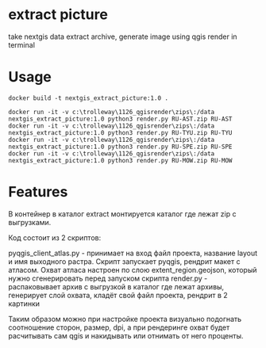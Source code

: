 # extract picture
take nextgis data extract archive, generate image using qgis render in terminal

# Usage

```
docker build -t nextgis_extract_picture:1.0 .

docker run -it -v c:\trolleway\1126_qgisrender\zips\:/data   nextgis_extract_picture:1.0 python3 render.py RU-AST.zip RU-AST
docker run -it -v c:\trolleway\1126_qgisrender\zips\:/data   nextgis_extract_picture:1.0 python3 render.py RU-TYU.zip RU-TYU
docker run -it -v c:\trolleway\1126_qgisrender\zips\:/data   nextgis_extract_picture:1.0 python3 render.py RU-SPE.zip RU-SPE
docker run -it -v c:\trolleway\1126_qgisrender\zips\:/data   nextgis_extract_picture:1.0 python3 render.py RU-MOW.zip RU-MOW
```

# Features


В контейнер в каталог extract монтируется каталог где лежат zip с выгрузками.

Код состоит из 2 скриптов:

   pyqgis_client_atlas.py - принимает на вход файл проекта, название layout и имя выходного растра. Скрипт запускает pyqgis, рендрит макет с атласом. Охват атласа настроен по слою extent_region.geojson, который нужно сгенерировать перед запуском скрипта
   render.py - распаковывает архив с выгрузкой в каталог где лежат архивы, генерирует слой охвата, кладёт свой файл проекта, рендрит в 2 картинки

Таким образом можно при настройке проекта визуально подогнать соотношение сторон, размер, dpi, а при рендеринге охват будет расчитывать сам qgis и накидывать или отнимать от него проценты.
